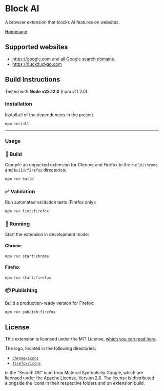 # Block AI

A browser extension that blocks AI features on websites.

[Homepage](https://www.jameskerrane.com/block-ai)

## Supported websites

- <https://google.com> and [all Google search domains](https://www.google.com/supported_domains).
- <https://duckduckgo.com>

## Build Instructions

Tested with **Node v22.12.0** (npm v11.2.0).

### Installation

Install all of the dependencies in the project.

```sh
npm install
```

---

### Usage

### 🔨 Build

Compile an unpacked extension for Chrome and Firefox to the `build/chrome` and `build/firefox` directories:

```sh
npm run build
```

### ✅ Validation

Run automated validation tests (Firefox only):

```sh
npm run lint:firefox
```

### 🚀 Running

Start the extension in development mode:

#### Chrome

```sh
npm run start:chrome
```

#### Firefox

```sh
npm run start:firefox
```

### 📦 Publishing

Build a production-ready version for Firefox:

```sh
npm run publish:firefox
```

## License

This extension is licensed under the MIT License, [which you can read here](LICENSE).

The logo, located in the following directories:

- [`chrome/icons`](chrome/icons)
- [`firefox/icons`](firefox/icons)

is the "Search Off" icon from Material Symbols by Google, which are licensed under the [Apache License, Version 2.0](https://www.apache.org/licenses/LICENSE-2.0.html). The license is distributed alongside the icons in their respective folders and on extension build.
